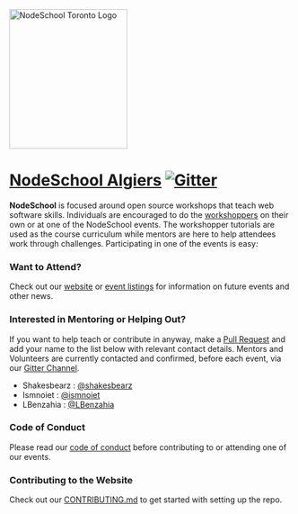 <!-- ![NodeSchool algiers Logo](./i/nodeschool-algiers-logo.svg) -->
<img src="http://nodeschool.io/algiers/i/logo.svg" alt="NodeSchool Toronto Logo" height="248" width="210">


# [NodeSchool Algiers](http://nodeschool.io/algiers) [![Gitter](https://img.shields.io/gitter/room/nwjs/nw.js.svg)](https://gitter.im/nodeschool/algiers)

**NodeSchool** is focused around open source workshops that teach web software skills. Individuals are encouraged to do the [workshoppers](http://nodeschool.io/#workshoppers) on their own or at one of the NodeSchool events. The workshopper tutorials are used as the course curriculum while mentors are here to help attendees work through challenges. Participating in one of the events is easy:

### Want to Attend?

Check out our [website](http://nodeschool.io/algiers/) or [event listings](https://ti.to/nodeschool-algiers) for information on future events and other news.

### Interested in Mentoring or Helping Out?

If you want to help teach or contribute in anyway, make a [Pull Request](https://github.com/nodeschool/algiers/pulls) and add your name to the list below with relevant contact details. Mentors and Volunteers are currently contacted and confirmed, before each event, via our [Gitter Channel](https://gitter.im/nodeschool/algiers).

- Shakesbearz : [@shakesbearz](https://github.com/shakesbeardz)
- Ismnoiet : [@ismnoiet](https://github.com/ismnoiet)
- LBenzahia : [@LBenzahia](https://github.com/LBenzahia)


### Code of Conduct

Please read our [code of conduct](http://confcodeofconduct.com/) before contributing to or attending one of our events.

### Contributing to the Website

Check out our [CONTRIBUTING.md](CONTRIBUTING.md) to get started with setting up the repo.

